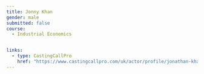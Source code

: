 ```yaml
---
title: Jonny Khan
gender: male
submitted: false
course:
  - Industrial Economics


links:
  - type: CastingCallPro
    href: "https://www.castingcallpro.com/uk/actor/profile/jonathan-khan"
---
```

